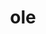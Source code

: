 ---
category: 3-letters
denotation: null
name: ole
reference_link: https://www.etymonline.com/word/ole
root_language: null
root_name: null
title: ole
type: free
word_sums:
- respelling: ole
  sum: 'Ole + '
---